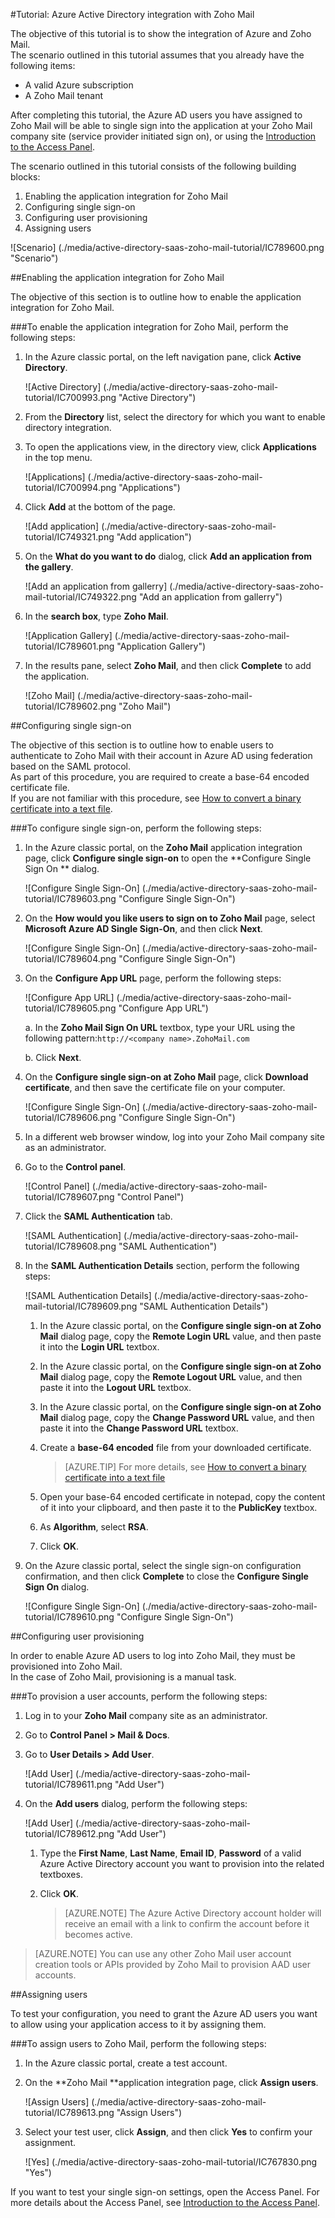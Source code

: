 <properties 
    pageTitle="Tutorial: Azure Active Directory integration with Zoho Mail | Microsoft Azure" 
    description="Learn how to use Zoho Mail with Azure Active Directory to enable single sign-on, automated provisioning, and more!." 
    services="active-directory" 
    authors="jeevansd"  
    documentationCenter="na" 
    manager="femila"/>
<tags 
    ms.service="active-directory" 
    ms.devlang="na" 
    ms.topic="article" 
    ms.tgt_pltfrm="na" 
    ms.workload="identity" 
    ms.date="09/09/2016" 
    ms.author="markvi" />

#<a name="tutorial-azure-active-directory-integration-with-zoho-mail"></a>Tutorial: Azure Active Directory integration with Zoho Mail
  
The objective of this tutorial is to show the integration of Azure and Zoho Mail.  
The scenario outlined in this tutorial assumes that you already have the following items:

-   A valid Azure subscription
-   A Zoho Mail tenant
  
After completing this tutorial, the Azure AD users you have assigned to Zoho Mail will be able to single sign into the application at your Zoho Mail company site (service provider initiated sign on), or using the [Introduction to the Access Panel](active-directory-saas-access-panel-introduction.md).
  
The scenario outlined in this tutorial consists of the following building blocks:

1.  Enabling the application integration for Zoho Mail
2.  Configuring single sign-on
3.  Configuring user provisioning
4.  Assigning users

![Scenario] (./media/active-directory-saas-zoho-mail-tutorial/IC789600.png "Scenario")

##<a name="enabling-the-application-integration-for-zoho-mail"></a>Enabling the application integration for Zoho Mail
  
The objective of this section is to outline how to enable the application integration for Zoho Mail.

###<a name="to-enable-the-application-integration-for-zoho-mail-perform-the-following-steps"></a>To enable the application integration for Zoho Mail, perform the following steps:

1.  In the Azure classic portal, on the left navigation pane, click **Active Directory**.

    ![Active Directory] (./media/active-directory-saas-zoho-mail-tutorial/IC700993.png "Active Directory")

2.  From the **Directory** list, select the directory for which you want to enable directory integration.

3.  To open the applications view, in the directory view, click **Applications** in the top menu.

    ![Applications] (./media/active-directory-saas-zoho-mail-tutorial/IC700994.png "Applications")

4.  Click **Add** at the bottom of the page.

    ![Add application] (./media/active-directory-saas-zoho-mail-tutorial/IC749321.png "Add application")

5.  On the **What do you want to do** dialog, click **Add an application from the gallery**.

    ![Add an application from gallerry] (./media/active-directory-saas-zoho-mail-tutorial/IC749322.png "Add an application from gallerry")

6.  In the **search box**, type **Zoho Mail**.

    ![Application Gallery] (./media/active-directory-saas-zoho-mail-tutorial/IC789601.png "Application Gallery")

7.  In the results pane, select **Zoho Mail**, and then click **Complete** to add the application.

    ![Zoho Mail] (./media/active-directory-saas-zoho-mail-tutorial/IC789602.png "Zoho Mail")

##<a name="configuring-single-sign-on"></a>Configuring single sign-on
  
The objective of this section is to outline how to enable users to authenticate to Zoho Mail with their account in Azure AD using federation based on the SAML protocol.  
As part of this procedure, you are required to create a base-64 encoded certificate file.  
If you are not familiar with this procedure, see [How to convert a binary certificate into a text file](http://youtu.be/PlgrzUZ-Y1o).

###<a name="to-configure-single-sign-on-perform-the-following-steps"></a>To configure single sign-on, perform the following steps:

1.  In the Azure classic portal, on the **Zoho Mail** application integration page, click **Configure single sign-on** to open the **Configure Single Sign On ** dialog.

    ![Configure Single Sign-On] (./media/active-directory-saas-zoho-mail-tutorial/IC789603.png "Configure Single Sign-On")

2.  On the **How would you like users to sign on to Zoho Mail** page, select **Microsoft Azure AD Single Sign-On**, and then click **Next**.

    ![Configure Single Sign-On] (./media/active-directory-saas-zoho-mail-tutorial/IC789604.png "Configure Single Sign-On")

3.  On the **Configure App URL** page, perform the following steps:

    ![Configure App URL] (./media/active-directory-saas-zoho-mail-tutorial/IC789605.png "Configure App URL")

    a. In the **Zoho Mail Sign On URL** textbox, type your URL using the following pattern:`http://<company name>.ZohoMail.com`

    b. Click **Next**.


4.  On the **Configure single sign-on at Zoho Mail** page, click **Download certificate**, and then save the certificate file on your computer.

    ![Configure Single Sign-On] (./media/active-directory-saas-zoho-mail-tutorial/IC789606.png "Configure Single Sign-On")

5.  In a different web browser window, log into your Zoho Mail company site as an administrator.

6.  Go to the **Control panel**.

    ![Control Panel] (./media/active-directory-saas-zoho-mail-tutorial/IC789607.png "Control Panel")

7.  Click the **SAML Authentication** tab.

    ![SAML Authentication] (./media/active-directory-saas-zoho-mail-tutorial/IC789608.png "SAML Authentication")

8.  In the **SAML Authentication Details** section, perform the following steps:

    ![SAML Authentication Details] (./media/active-directory-saas-zoho-mail-tutorial/IC789609.png "SAML Authentication Details")

    1.  In the Azure classic portal, on the **Configure single sign-on at Zoho Mail** dialog page, copy the **Remote Login URL** value, and then paste it into the **Login URL** textbox.
    2.  In the Azure classic portal, on the **Configure single sign-on at Zoho Mail** dialog page, copy the **Remote Logout URL** value, and then paste it into the **Logout URL** textbox.
    3.  In the Azure classic portal, on the **Configure single sign-on at Zoho Mail** dialog page, copy the **Change Password URL** value, and then paste it into the **Change Password URL** textbox.
    4.  Create a **base-64 encoded** file from your downloaded certificate.  

        >[AZURE.TIP] For more details, see [How to convert a binary certificate into a text file](http://youtu.be/PlgrzUZ-Y1o)

    5.  Open your base-64 encoded certificate in notepad, copy the content of it into your clipboard, and then paste it to the **PublicKey** textbox.
    6.  As **Algorithm**, select **RSA**.
    7.  Click **OK**.

9.  On the Azure classic portal, select the single sign-on configuration confirmation, and then click **Complete** to close the **Configure Single Sign On** dialog.

    ![Configure Single Sign-On] (./media/active-directory-saas-zoho-mail-tutorial/IC789610.png "Configure Single Sign-On")

##<a name="configuring-user-provisioning"></a>Configuring user provisioning
  
In order to enable Azure AD users to log into Zoho Mail, they must be provisioned into Zoho Mail.  
In the case of Zoho Mail, provisioning is a manual task.

###<a name="to-provision-a-user-accounts-perform-the-following-steps"></a>To provision a user accounts, perform the following steps:

1.  Log in to your **Zoho Mail** company site as an administrator.

2.  Go to **Control Panel \> Mail & Docs**.

3.  Go to **User Details \> Add User**.

    ![Add User] (./media/active-directory-saas-zoho-mail-tutorial/IC789611.png "Add User")

4.  On the **Add users** dialog, perform the following steps:

    ![Add User] (./media/active-directory-saas-zoho-mail-tutorial/IC789612.png "Add User")

    1.  Type the **First Name**, **Last Name**, **Email ID**, **Password** of a valid Azure Active Directory account you want to provision into the related textboxes.
    2.  Click **OK**.  

        >[AZURE.NOTE] The Azure Active Directory account holder will receive an email with a link to confirm the account before it becomes active.

>[AZURE.NOTE] You can use any other Zoho Mail user account creation tools or APIs provided by Zoho Mail to provision AAD user accounts.

##<a name="assigning-users"></a>Assigning users
  
To test your configuration, you need to grant the Azure AD users you want to allow using your application access to it by assigning them.

###<a name="to-assign-users-to-zoho-mail-perform-the-following-steps"></a>To assign users to Zoho Mail, perform the following steps:

1.  In the Azure classic portal, create a test account.

2.  On the **Zoho Mail **application integration page, click **Assign users**.

    ![Assign Users] (./media/active-directory-saas-zoho-mail-tutorial/IC789613.png "Assign Users")

3.  Select your test user, click **Assign**, and then click **Yes** to confirm your assignment.

    ![Yes] (./media/active-directory-saas-zoho-mail-tutorial/IC767830.png "Yes")
  
If you want to test your single sign-on settings, open the Access Panel. For more details about the Access Panel, see [Introduction to the Access Panel](active-directory-saas-access-panel-introduction.md).